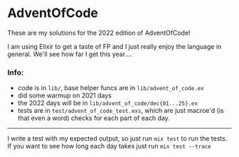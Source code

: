 # AdventOfCode

These are my solutions for the 2022 edition of AdventOfCode!

I am using Elixir to get a taste of FP and I just really enjoy the language in general. We'll see how far I get this year....

### Info:
- code is in `lib/`, base helper funcs are in `lib/advent_of_code.ex`
- did some warmup on 2021 days
- the 2022 days will be in `lib/advent_of_code/dec{01...25}.ex`
- tests are in `test/advent_of_code_test.exs`, which are just macroe'd (is that even a word) checks for each part of each day.

---

I write a test with my expected output, so just run `mix test` to run the tests. If you want to see how long each day takes just run `mix test --trace`
